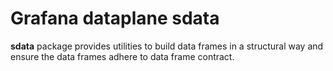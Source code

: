 # Grafana dataplane sdata

**sdata** package provides utilities to build data frames in a structural way and ensure the data frames adhere to data frame contract.
